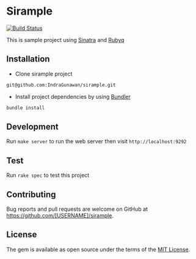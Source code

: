 # Sirample

[![Build Status](https://travis-ci.org/IndraGunawan/sirample.svg?branch=master)](https://travis-ci.org/IndraGunawan/sirample)

This is sample project using [Sinatra](http://sinatrarb.com/) and [Rubyq](https://rubygems.org/gems/rubyq)

## Installation

- Clone sirample project
```sh
git@github.com:IndraGunawan/sirample.git
```
- Install project dependencies by using [Bundler](https://bundler.io/)
```sh
bundle install
```

## Development

Run `make server` to run the web server then visit `http://localhost:9292`

## Test

Run `rake spec` to test this project

## Contributing

Bug reports and pull requests are welcome on GitHub at https://github.com/[USERNAME]/sirample.

## License

The gem is available as open source under the terms of the [MIT License](https://opensource.org/licenses/MIT).
